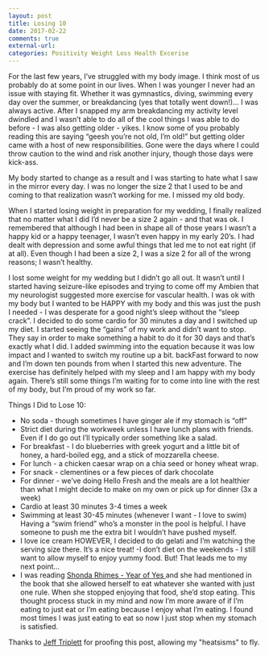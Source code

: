 ```yaml
---
layout: post
title: Losing 10
date: 2017-02-22
comments: true
external-url:
categories: Positivity Weight Loss Health Excerise
---
```


> 
For the last few years, I’ve struggled with my body image. I think most of us probably do at some point in our lives. When I was younger I never had an issue with staying fit. Whether it was gymnastics, diving, swimming every day over the summer, or breakdancing (yes that totally went down!)... I was always active. After I snapped my arm breakdancing my activity level dwindled and I wasn’t able to do all of the cool things I was able to do before - I was also getting older - yikes. I know some of you probably reading this are saying “geesh you’re not old, I’m old!” but getting older came with a host of new responsibilities. Gone were the days where I could throw caution to the wind and risk another injury, though those days were kick-ass. 

My body started to change as a result and I was starting to hate what I saw in the mirror every day. I was no longer the size 2  that I used to be and coming to that realization wasn’t working for me. I missed my old body. 

When I started losing weight in preparation for my wedding, I finally realized that no matter what I did I’d never be a size 2 again - and that was ok. I remembered that although I had been in shape all of those years I wasn’t a happy kid or a happy teenager, I wasn’t even happy in my early 20’s. I had dealt with depression and some awful things that led me to not eat right (if at all). Even though I had been a size 2, I was a size 2 for all of the wrong reasons; I wasn’t healthy. 

I lost some weight for my wedding but I didn’t go all out. It wasn’t until I started having seizure-like episodes and trying to come off my Ambien that my neurologist suggested more exercise for vascular health. I was ok with my body but I wanted to be HAPPY with my body and this was just the push I needed - I was desperate for a good night’s sleep without the “sleep crack”. I decided to do some cardio for 30 minutes a day and I switched up my diet. I started seeing the “gains” of my work and didn’t want to stop. They say in order to make something a habit to do it for 30 days and that’s exactly what I did. I added swimming  into the equation because it was low impact and I wanted to switch my routine up a bit. backFast forward to now and I’m down ten pounds from when I started this new adventure. The exercise has definitely helped with my sleep and I am happy with my body again. There’s still some things I’m waiting for to come into line with the rest of my body, but I’m proud of my work so far. 

Things I Did to Lose 10:

- No soda - though sometimes I have ginger ale if my stomach is “off” 
- Strict diet during the workweek unless I have lunch plans with friends. Even if I do go out I’ll typically order something like a salad. 
- For breakfast - I do blueberries with greek yogurt and a little bit of honey, a hard-boiled egg, and a stick of mozzarella cheese.
- For lunch - a chicken caesar wrap on a chia seed or honey wheat wrap.
- For snack - clementines or a few pieces of dark chocolate 
- For dinner - we’ve doing Hello Fresh and the meals are a lot healthier than what I might decide to make on my own or pick up for dinner (3x a week) 
- Cardio at least 30 minutes 3-4 times a week
- Swimming at least 30-45 minutes (whenever I want - I love to swim)
Having a “swim friend” who’s a monster in the pool is helpful. I have someone to push me the extra bit I wouldn’t have pushed myself. 
- I love ice cream HOWEVER, I decided to do gelati and I’m watching the serving size there. It’s a nice treat! 
-I don’t diet on the weekends - I still want to allow myself to enjoy yummy food. But! That leads me to my next point…
- I was reading <a href="http://www.simonandschuster.com/books/Year-of-Yes/Shonda-Rhimes/9781476777122"> Shonda Rhimes - Year of Yes </a> and she had mentioned in the book that she allowed herself to eat whatever she wanted with just one rule. When she stopped enjoying that food, she’d stop eating. This thought process stuck in my mind and now I’m more aware of if I’m eating to just eat or I’m eating because I enjoy what I’m eating. I found most times I was just eating to eat so now I just stop when my stomach is satisfied.







Thanks to <a href="https://twitter.com/webology">Jeff Triplett</a> for proofing this post, allowing my "heatsisms" to fly.





